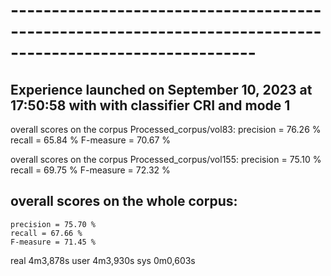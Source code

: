 # ----------------------------------------------------------------------------------------------------------
Experience launched on September 10, 2023 at 17:50:58 with with classifier CRI and mode 1
----------------------------------------------------------------------------------------------------------

overall scores on the corpus Processed_corpus/vol83:
	precision = 76.26 %
	recall = 65.84 %
	F-measure = 70.67 %

overall scores on the corpus Processed_corpus/vol155:
	precision = 75.10 %
	recall = 69.75 %
	F-measure = 72.32 %
## overall scores on the whole corpus:
	precision = 75.70 %
	recall = 67.66 %
	F-measure = 71.45 %

real	4m3,878s
user	4m3,930s
sys	0m0,603s
